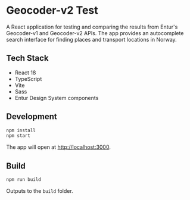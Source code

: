 # Geocoder-v2 Test

A React application for testing and comparing the results from Entur's Geocoder-v1 and Geocoder-v2 APIs. The app provides an autocomplete search interface for finding places and transport locations in Norway.

## Tech Stack

- React 18
- TypeScript
- Vite
- Sass
- Entur Design System components

## Development

```bash
npm install
npm start
```

The app will open at [http://localhost:3000](http://localhost:3000).

## Build

```bash
npm run build
```

Outputs to the `build` folder.
